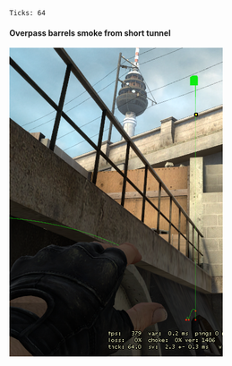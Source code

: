 ```
Ticks: 64
```

#### Overpass barrels smoke from short tunnel

![ancient-wood-molo-from-ramp](overpass-barrels-smoke-from-short-tunnel.png)